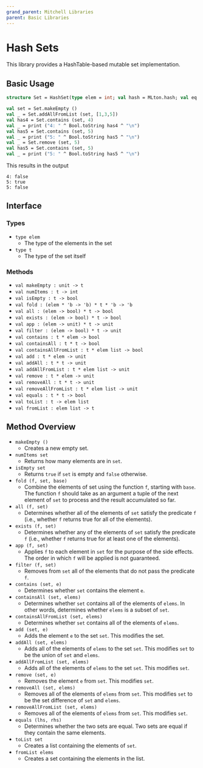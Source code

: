 ```yaml
---
grand_parent: Mitchell Libraries
parent: Basic Libraries
---
```

# Hash Sets

This library provides a HashTable-based mutable set implementation.

## Basic Usage

```sml
structure Set = HashSet(type elem = int; val hash = MLton.hash; val eq = op=)

val set = Set.makeEmpty ()
val _ = Set.addAllFromList (set, [1,3,5])
val has4 = Set.contains (set, 4)
val _ = print ("4: " ^ Bool.toString has4 ^ "\n")
val has5 = Set.contains (set, 5)
val _ = print ("5: " ^ Bool.toString has5 ^ "\n")
val _ = Set.remove (set, 5)
val has5 = Set.contains (set, 5)
val _ = print ("5: " ^ Bool.toString has5 ^ "\n")
```

This results in the output

```
4: false
5: true
5: false
```

## Interface

### Types
- `type elem`
  - The type of the elements in the set
- `type t`
  - The type of the set itself

### Methods

- `val makeEmpty : unit -> t`
- `val numItems : t -> int`
- `val isEmpty : t -> bool`
- `val fold : (elem * 'b -> 'b) * t * 'b -> 'b`
- `val all : (elem -> bool) * t -> bool`
- `val exists : (elem -> bool) * t -> bool`
- `val app : (elem -> unit) * t -> unit`
- `val filter : (elem -> bool) * t -> unit`
- `val contains : t * elem -> bool`
- `val containsAll : t * t -> bool`
- `val containsAllFromList : t * elem list -> bool`
- `val add : t * elem -> unit`
- `val addAll : t * t -> unit`
- `val addAllFromList : t * elem list -> unit`
- `val remove : t * elem -> unit`
- `val removeAll : t * t -> unit`
- `val removeAllFromList : t * elem list -> unit`
- `val equals : t * t -> bool`
- `val toList : t -> elem list`
- `val fromList : elem list -> t`

## Method Overview

- `makeEmpty ()`
  - Creates a new empty set.
- `numItems set`
  - Returns how many elements are in `set`.
- `isEmpty set`
  - Returns `true` if `set` is empty and `false` otherwise.
- `fold (f, set, base)`
  - Combine the elements of set using the function `f`, starting with `base`.
    The function `f` should take as an argument a tuple of the next element of
    `set` to process and the result accumulated so far.
- `all (f, set)`
  - Determines whether all of the elements of `set` satisfy the predicate `f`
    (i.e., whether `f` returns true for all of the elements).
- `exists (f, set)`
  - Determines whether any of the elements of `set` satisfy the predicate `f`
    (i.e., whether `f` returns true for at least one of the elements).
- `app (f, set)`
  - Applies `f` to each element in `set` for the purpose of the side effects.
    The order in which `f` will be applied is not guaranteed.
- `filter (f, set)`
  - Removes from `set` all of the elements that do not pass the predicate `f`.
- `contains (set, e)`
  - Determines whether `set` contains the element `e`.
- `containsAll (set, elems)`
  - Determines whether `set` contains all of the elements of `elems`. In other
    words, determines whether `elems` is a subset of `set`.
- `containsAllFromList (set, elems)`
  - Determines whether `set` contains all of the elements of `elems`.
- `add (set, e)`
  - Adds the element `e` to the set `set`. This modifies the set.
- `addAll (set, elems)`
  - Adds all of the elements of `elems` to the set `set`. This modifies `set` to
    be the union of `set` and `elems`.
- `addAllFromList (set, elems)`
  - Adds all of the elements of `elems` to the set `set`. This modifies `set`.
- `remove (set, e)`
  - Removes the element `e` from `set`. This modifies `set`.
- `removeAll (set, elems)`
  - Removes all of the elements of `elems` from `set`. This modifies `set` to be
    the set difference of `set` and `elems`.
- `removeAllFromList (set, elems)`
  - Removes all of the elements of `elems` from `set`. This modifies `set`.
- `equals (lhs, rhs)`
  - Determines whether the two sets are equal. Two sets are equal if they
    contain the same elements.
- `toList set`
  - Creates a list containing the elements of `set`.
- `fromList elems`
  - Creates a set containing the elements in the list.
